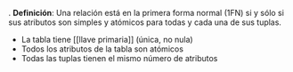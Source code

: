 .
**Definición**: Una relación está en la primera forma normal (1FN) si y sólo si sus atributos son simples y atómicos para todas y cada una de sus tuplas.

- La tabla tiene [[llave primaria]] (única, no nula)
- Todos los atributos de la tabla son atómicos
- Todas las tuplas tienen el mismo número de atributos
